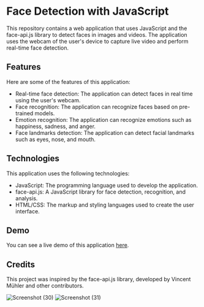 
# Face Detection with JavaScript

This repository contains a web application that uses JavaScript and the face-api.js library to detect faces in images and videos. The application uses the webcam of the user's device to capture live video and perform real-time face detection.

## Features

Here are some of the features of this application:

- Real-time face detection: The application can detect faces in real time using the user's webcam.
- Face recognition: The application can recognize faces based on pre-trained models.
- Emotion recognition: The application can recognize emotions such as happiness, sadness, and anger.
- Face landmarks detection: The application can detect facial landmarks such as eyes, nose, and mouth.

## Technologies

This application uses the following technologies:

- JavaScript: The programming language used to develop the application.
- face-api.js: A JavaScript library for face detection, recognition, and analysis.
- HTML/CSS: The markup and styling languages used to create the user interface.

## Demo

You can see a live demo of this application [here](https://faceexpressiondetector.netlify.app/).

## Credits

This project was inspired by the face-api.js library, developed by Vincent Mühler and other contributors. 

![Screenshot (30)](https://user-images.githubusercontent.com/75081330/224251630-b1679e6a-b57e-4b7e-9471-0b6af06c4812.png)
![Screenshot (31)](https://user-images.githubusercontent.com/75081330/224251659-21b44f05-f19f-4a1c-9541-23455ba7833b.png)

